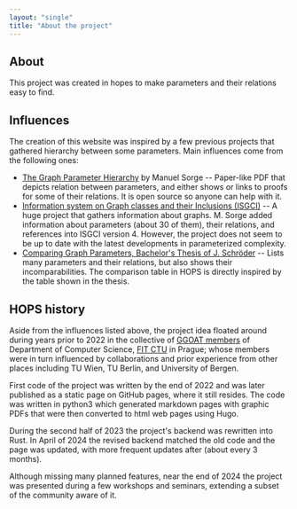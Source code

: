 ```yaml
---
layout: "single"
title: "About the project"
---
```


## About

This project was created in hopes to make parameters and their relations easy to find.

## Influences

The creation of this website was inspired by a few previous projects that gathered hierarchy between some parameters.
Main influences come from the following ones:

* [The Graph Parameter Hierarchy](https://manyu.pro/assets/parameter-hierarchy.pdf) by Manuel Sorge -- Paper-like PDF that depicts relation between parameters, and either shows or links to proofs for some of their relations. It is open source so anyone can help with it.
* [Information system on Graph classes and their Inclusions (ISGCI)](https://www.graphclasses.org/) -- A huge project that gathers information about graphs. M. Sorge added information about parameters (about 30 of them), their relations, and references into ISGCI version 4. However, the project does not seem to be up to date with the latest developments in parameterized complexity.
* [Comparing Graph Parameters, Bachelor's Thesis of J. Schröder](https://fpt.akt.tu-berlin.de/publications/theses/BA-Schr%C3%B6der.pdf) -- Lists many parameters and their relations, but also shows their incomparabilities. The comparison table in HOPS is directly inspired by the table shown in the thesis.

## HOPS history

Aside from the influences listed above, the project idea floated around during years prior to 2022 in the collective of [GGOAT members](https://ggoat.fit.cvut.cz/members.html) of Department of Computer Science, [FIT CTU](https://fit.cvut.cz/) in Prague; whose members were in turn influenced by collaborations and prior experience from other places including TU Wien, TU Berlin, and University of Bergen.

First code of the project was written by the end of 2022 and was later published as a static page on GitHub pages, where it still resides.
The code was written in python3 which generated markdown pages with graphic PDFs that were then converted to html web pages using Hugo.

During the second half of 2023 the project's backend was rewritten into Rust.
In April of 2024 the revised backend matched the old code and the page was updated, with more frequent updates after (about every 3 months).

Although missing many planned features, near the end of 2024 the project was presented during a few workshops and seminars, extending a subset of the community aware of it.

